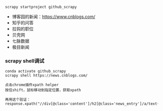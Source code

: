 ~~~创建项目
scrapy startproject github_scrapy
~~~

- 博客园的新闻：https://www.cnblogs.com/
- 知乎的问答
- 拉钩的职位
- 贝壳网
- 七脉数据
- 极目新闻


### scrapy shell调试
~~~
conda activate github_scrapy
scrapy shell https://news.cnblogs.com/

点击chrome插件xpath helper
按住shift，鼠标移动到指定位置，获取xpath

再用这个验证：
response.xpath("//div[@class='content']/h2[@class='news_entry']/a/text()").get()
~~~
